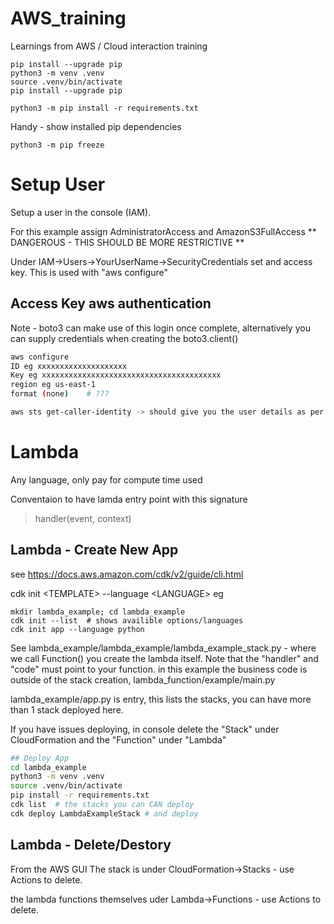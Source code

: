 # AWS_training
Learnings from AWS / Cloud interaction training


```shell
pip install --upgrade pip
python3 -m venv .venv 
source .venv/bin/activate
pip install --upgrade pip

python3 -m pip install -r requirements.txt
```

Handy - show installed pip dependencies
```
python3 -m pip freeze
```

# Setup User

Setup a user in the console (IAM). 

For this example assign AdministratorAccess and AmazonS3FullAccess ** DANGEROUS - THIS SHOULD BE MORE RESTRICTIVE ** 

Under IAM->Users->YourUserName->SecurityCredentials set and access key. This is used with "aws configure"

## Access Key aws authentication 

Note - boto3 can make use of this login once complete, alternatively you can supply credentials when creating the boto3.client()

```sh
aws configure 
ID eg xxxxxxxxxxxxxxxxxxxx
Key eg xxxxxxxxxxxxxxxxxxxxxxxxxxxxxxxxxxxxxxxx
region eg us-east-1
format (none)    # ??? 

aws sts get-caller-identity -> should give you the user details as per above 
```



# Lambda 

Any language, only pay for compute time used

Conventaion to have lamda entry point with this signature

> handler(event, context)

## Lambda - Create New App

see https://docs.aws.amazon.com/cdk/v2/guide/cli.html

cdk init \<TEMPLATE\> --language \<LANGUAGE\>
eg
```shell
mkdir lambda_example; cd lambda_example
cdk init --list  # shows availible options/languages
cdk init app --language python
```

See lambda_example/lambda_example/lambda_example_stack.py - where we call Function() you create the lambda itself. Note that the "handler" and "code" must point to your function. in this example the business code is outside of the stack creation, lambda_function/example/main.py


lambda_example/app.py is entry, this lists the stacks, you can have more than 1 stack deployed here. 

If you have issues deploying, in console delete the "Stack" under CloudFormation and the "Function" under "Lambda"
```sh
## Deploy App
cd lambda_example
python3 -m venv .venv
source .venv/bin/activate
pip install -r requirements.txt
cdk list  # the stacks you can CAN deploy
cdk deploy LambdaExampleStack # and deploy 
```

## Lambda - Delete/Destory

From the AWS GUI
The stack is under  CloudFormation->Stacks - use Actions to delete.

the lambda functions themselves uder Lambda->Functions - use Actions to delete.

